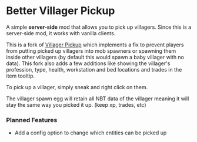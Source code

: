 # Better Villager Pickup
A simple **server-side** mod that allows you to pick up villagers.
Since this is a server-side mod, it works with vanilla clients.

This is a fork of [Villager Pickup](https://modrinth.com/mod/villager-pickup) which implements a fix to prevent players from putting picked up villagers into mob spawners or spawning them inside other villagers (by default this would spawn a baby villager with no data).
This fork also adds a few additions like showing the villager's profession, type, health, workstation and bed locations and trades in the item tooltip.

To pick up a villager, simply sneak and right click on them.

The villager spawn egg will retain all NBT data of the villager meaning it will stay the same way you picked it up. (keep xp, trades, etc)

### Planned Features
- Add a config option to change which entities can be picked up
